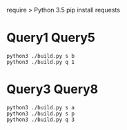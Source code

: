 require > Python 3.5
pip install requests

# Query1 Query5
```shell
python3 ./build.py s b
python3 ./build.py q 1

```

# Query3 Query8
```shell
python3 ./build.py s a
python3 ./build.py s p
python3 ./build.py q 3
```
